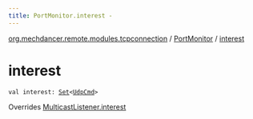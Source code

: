 ```yaml
---
title: PortMonitor.interest - 
---
```


[org.mechdancer.remote.modules.tcpconnection](../index.html) / [PortMonitor](index.html) / [interest](./interest.html)

# interest

`val interest: `[`Set`](https://kotlinlang.org/api/latest/jvm/stdlib/kotlin.collections/-set/index.html)`<`[`UdpCmd`](../../org.mechdancer.remote.resources/-udp-cmd/index.html)`>`

Overrides [MulticastListener.interest](../../org.mechdancer.remote.modules.multicast/-multicast-listener/interest.html)

